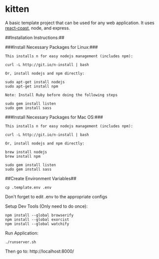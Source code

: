 # kitten
A basic template project that can be used for any web application. It uses [react-coast](https://github.com/stockwatcher/react-coast), node, and express.

##Installation Instructions:##

###Install Necessary Packages for Linux:###
```
This installs n for easy nodejs management (includes npm):

curl -L http://git.io/n-install | bash

Or, install nodejs and npm directly:

sudo apt-get install nodejs
sudo apt-get install npm

Note: Install Ruby before doing the following steps

sudo gem install listen
sudo gem install sass
```
###Install Necessary Packages for Mac OS:###
```
This installs n for easy nodejs management (includes npm):

curl -L http://git.io/n-install | bash

Or, install nodejs and npm directly:

brew install nodejs
brew install npm

sudo gem install listen
sudo gem install sass
```

##Create Environment Variables##

`cp .template.env .env`

Don't forget to edit .env to the appropriate configs

Setup Dev Tools (Only need to do once):
```
npm install --global browserify
npm install --global exorcist
npm install --global watchify
```

Run Application:
```
./runserver.sh
```

Then go to:
http://localhost:8000/
